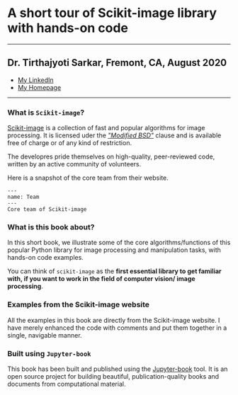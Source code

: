 # A short tour of Scikit-image library with hands-on code

---

## Dr. Tirthajyoti Sarkar, Fremont, CA, August 2020

- [My LinkedIn](https://www.linkedin.com/in/tirthajyoti-sarkar-2127aa7/) 
- [My Homepage](https://tirthajyoti.github.io)

---

### What is `Scikit-image`?

[Scikit-image](https://scikit-image.org/) is a collection of fast and popular algorithms for image processing. It is licensed uder the *["Modified BSD"](https://opensource.org/licenses/BSD-3-Clause)* clause and is available free of charge or of any kind of restriction. 

The developres pride themselves on high-quality, peer-reviewed code, written by an active community of volunteers.

Here is a snapshot of the core team from their website.

```{figure} Images/Team.png
---
name: Team
---
Core team of Scikit-image
```

### What is this book about?

In this short book, we illustrate some of the core algorithms/functions of this popular Python library for image processing and manipulation tasks, with hands-on code examples.

You can think of `scikit-image` as the **first essential library to get familiar with, if you want to work in the field of computer vision/ image processing**.

### Examples from the Scikit-image website

All the examples in this book are directly from the Scikit-image website. I have merely enhanced the code with comments and put them together in a single, navigable manner.

### Built using `Jupyter-book`

This book has been built and published using the [Jupyter-book](https://jupyterbook.org/start/overview.html) tool. It is an open source project for building beautiful, publication-quality books and documents from computational material.
